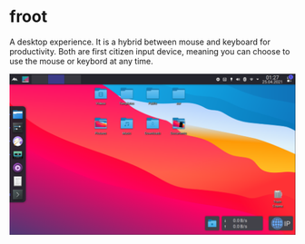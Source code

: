 # froot
A desktop experience. It is a hybrid between mouse and keyboard for productivity. Both are first citizen input device, meaning you can choose to use the mouse or keybord at any time.

![alt text](https://github.com/ayvind/froot/blob/main/Screenshot_20210429_135104.png?raw=true)
